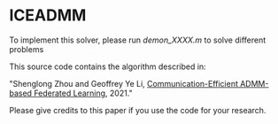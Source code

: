 # ICEADMM

To implement this solver, please run *demon_XXXX.m* to solve different problems

This source code contains the algorithm described in:

"Shenglong Zhou and Geoffrey Ye Li, [Communication-Efficient ADMM-based Federated Learning](https://arxiv.org/abs/2110.15318), 2021."    

Please give credits to this paper if you use the code for your research.
